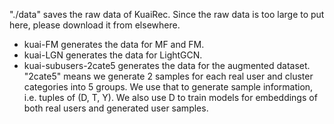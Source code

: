 "./data" saves the raw data of  KuaiRec. Since the raw data is too large to put here, please download it from elsewhere.

+ kuai-FM generates the data for MF and FM.
+ kuai-LGN generates the data for LightGCN. 
+ kuai-subusers-2cate5 generates the data for the augmented dataset. "2cate5" means we generate 2 samples for each real user and cluster categories into 5 groups. We use that to generate sample information, i.e. tuples of (D, T, Y). We also use D to train models for embeddings of both real users and generated user samples.
